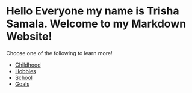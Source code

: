 # Hello Everyone my name is Trisha Samala. Welcome to my Markdown Website!
Choose one of the following to learn more!
+ [Childhood](Childhood.md)
+ [Hobbies](Hobbies.md)
+ [School](School.md)
+ [Goals](Goals.md)







